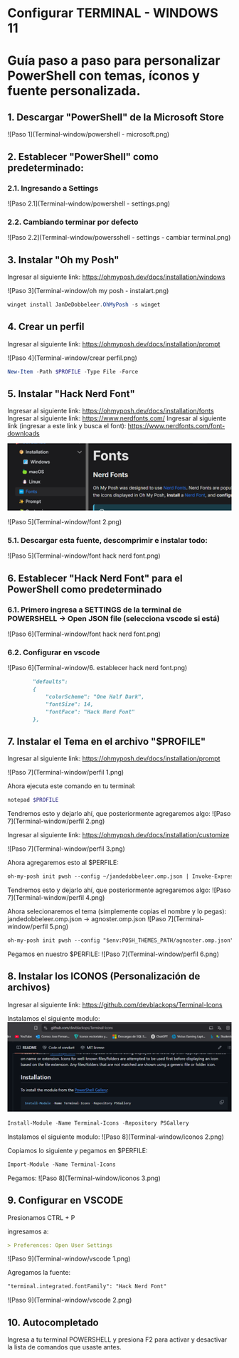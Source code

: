 # Configurar TERMINAL - WINDOWS 11
# Guía paso a paso para personalizar PowerShell con temas, íconos y fuente personalizada.

## 1. Descargar "PowerShell" de la Microsoft Store

![Paso 1](Terminal-window/powershell - microsoft.png)


## 2. Establecer "PowerShell" como predeterminado:

### 2.1. Ingresando a Settings
![Paso 2.1](Terminal-window/powershell - settings.png)


### 2.2. Cambiando terminar por defecto
![Paso 2.2](Terminal-window/powersshell - settings - cambiar terminal.png)

## 3. Instalar "Oh my Posh"

Ingresar al siguiente link:
https://ohmyposh.dev/docs/installation/windows

![Paso 3](Terminal-window/oh my posh - instalart.png)

```powershell
winget install JanDeDobbeleer.OhMyPosh -s winget
```

## 4. Crear un perfil

Ingresar al siguiente link:
https://ohmyposh.dev/docs/installation/prompt

![Paso 4](Terminal-window/crear perfil.png)

```powershell
New-Item -Path $PROFILE -Type File -Force
```

## 5. Instalar "Hack Nerd Font"

Ingresar al siguiente link:
https://ohmyposh.dev/docs/installation/fonts
Ingresar al siguiente link:
https://www.nerdfonts.com/
Ingresar al siguiente link (ingresar a este link y busca el font):
https://www.nerdfonts.com/font-downloads

![Paso 5](Terminal-window/font.png)

![Paso 5](Terminal-window/font 2.png)

### 5.1. Descargar esta fuente, descomprimir e instalar todo:

![Paso 5](Terminal-window/font hack nerd font.png)


## 6. Establecer "Hack Nerd Font" para el PowerShell como predeterminado

### 6.1. Primero ingresa a SETTINGS de la terminal de POWERSHELL -> Open JSON file (selecciona vscode si está)

![Paso 6](Terminal-window/font hack nerd font.png)

### 6.2. Configurar en vscode

![Paso 6](Terminal-window/6. establecer hack nerd font.png)

```markdown
        "defaults": 
        {
            "colorScheme": "One Half Dark",
            "fontSize": 14,
            "fontFace": "Hack Nerd Font"
        },
```

## 7. Instalar el Tema en el archivo "$PROFILE"

Ingresar al siguiente link:
https://ohmyposh.dev/docs/installation/prompt

![Paso 7](Terminal-window/perfil 1.png)

Ahora ejecuta este comando en tu terminal:
```powershell
notepad $PROFILE
```

Tendremos esto y dejarlo ahí, que posteriormente agregaremos algo:
![Paso 7](Terminal-window/perfil 2.png)


Ingresar al siguiente link:
https://ohmyposh.dev/docs/installation/customize

![Paso 7](Terminal-window/perfil 3.png)

Ahora agregaremos esto al $PERFILE:
```markdown
oh-my-posh init pwsh --config ~/jandedobbeleer.omp.json | Invoke-Expression
```

Tendremos esto y dejarlo ahí, que posteriormente agregaremos algo:
![Paso 7](Terminal-window/perfil 4.png)


Ahora selecionaremos el tema (simplemente copias el nombre y lo pegas):
jandedobbeleer.omp.json -> agnoster.omp.json
![Paso 7](Terminal-window/perfil 5.png)

```markdown
oh-my-posh init pwsh --config "$env:POSH_THEMES_PATH/agnoster.omp.json" | Invoke-Expression
```

Pegamos en nuestro $PERFILE:
![Paso 7](Terminal-window/perfil 6.png)


## 8. Instalar los ICONOS (Personalización de archivos)

Ingresar al siguiente link:
https://github.com/devblackops/Terminal-Icons

Instalamos el siguiente modulo:
![Paso 8](Terminal-window/iconos.png)

```powershell
Install-Module -Name Terminal-Icons -Repository PSGallery
```


Instalamos el siguiente modulo:
![Paso 8](Terminal-window/iconos 2.png)

Copiamos lo siguiente y pegamos en $PERFILE:
```markdown
Import-Module -Name Terminal-Icons
```

Pegamos:
![Paso 8](Terminal-window/iconos 3.png)


## 9. Configurar en VSCODE

Presionamos CTRL + P

ingresamos a:
```markdown
> Preferences: Open User Settings
```
![Paso 9](Terminal-window/vscode 1.png)

Agregamos la fuente:


```markdown
"terminal.integrated.fontFamily": "Hack Nerd Font"
```
![Paso 9](Terminal-window/vscode 2.png)


## 10. Autocompletado

Ingresa a tu terminal POWERSHELL y presiona F2 para activar y desactivar la lista de comandos que usaste antes.




